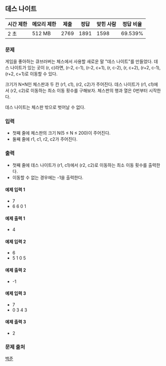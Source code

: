 ## 데스 나이트
 
|시간 제한|	메모리 제한|	제출|	정답|	맞힌 사람|	정답 비율|
|---|---|---|---|---|---|
|2 초|	512 MB|	2769|	1891|	1598|	69.539%|

### 문제
게임을 좋아하는 큐브러버는 체스에서 사용할 새로운 말 "데스 나이트"를 만들었다. 
데스 나이트가 있는 곳이 (r, c)라면, (r-2, c-1), (r-2, c+1), (r, c-2), (r, c+2), (r+2, c-1), (r+2, c+1)로 이동할 수 있다.

크기가 N×N인 체스판과 두 칸 (r1, c1), (r2, c2)가 주어진다. 
데스 나이트가 (r1, c1)에서 (r2, c2)로 이동하는 최소 이동 횟수를 구해보자. 
체스판의 행과 열은 0번부터 시작한다.

데스 나이트는 체스판 밖으로 벗어날 수 없다.

### 입력
- 첫째 줄에 체스판의 크기 N(5 ≤ N ≤ 200)이 주어진다. 
- 둘째 줄에 r1, c1, r2, c2가 주어진다.

### 출력
- 첫째 줄에 데스 나이트가 (r1, c1)에서 (r2, c2)로 이동하는 최소 이동 횟수를 출력한다. 
- 이동할 수 없는 경우에는 -1을 출력한다.

#### 예제 입력 1 
- 7
- 6 6 0 1

#### 예제 출력 1 
- 4

#### 예제 입력 2 
- 6
- 5 1 0 5

#### 예제 출력 2 
- -1

#### 예제 입력 3 
- 7
- 0 3 4 3

#### 예제 출력 3 
- 2

### 문제 출처
[백준](https://www.acmicpc.net/problem/16948)